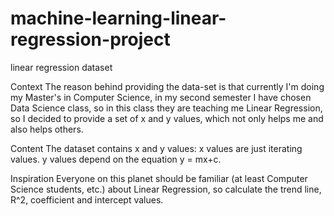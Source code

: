 # machine-learning-linear-regression-project
linear regression dataset


Context
The reason behind providing the data-set is that currently I'm doing my Master's in Computer Science, in my second semester I have chosen Data Science class, so in this class they are teaching me Linear Regression, so I decided to provide a set of x and y values, which not only helps me and also helps others.



Content
The dataset contains x and y values:
x values are just iterating values.
y values depend on the equation y = mx+c.



Inspiration
Everyone on this planet should be familiar (at least Computer Science students, etc.) about Linear Regression, so calculate the trend line, R^2, coefficient and intercept values.
